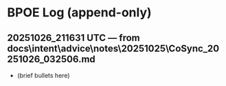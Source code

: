 # BPOE Log (append-only)
  
## 20251026_211631 UTC — from docs\intent\advice\notes\20251025\CoSync_20251026_032506.md
- (brief bullets here)
